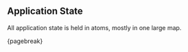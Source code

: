 ## Application State

All application state is held in atoms, mostly in one large map. 

{pagebreak}
